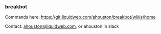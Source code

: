 ### breakbot

Commands here: https://git.liquidweb.com/ahouston/breakbot/wikis/home

Contact: ahouston@liquidweb.com, or ahouston in slack